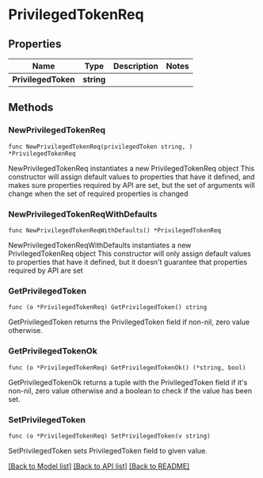 # PrivilegedTokenReq

## Properties

Name | Type | Description | Notes
------------ | ------------- | ------------- | -------------
**PrivilegedToken** | **string** |  | 

## Methods

### NewPrivilegedTokenReq

`func NewPrivilegedTokenReq(privilegedToken string, ) *PrivilegedTokenReq`

NewPrivilegedTokenReq instantiates a new PrivilegedTokenReq object
This constructor will assign default values to properties that have it defined,
and makes sure properties required by API are set, but the set of arguments
will change when the set of required properties is changed

### NewPrivilegedTokenReqWithDefaults

`func NewPrivilegedTokenReqWithDefaults() *PrivilegedTokenReq`

NewPrivilegedTokenReqWithDefaults instantiates a new PrivilegedTokenReq object
This constructor will only assign default values to properties that have it defined,
but it doesn't guarantee that properties required by API are set

### GetPrivilegedToken

`func (o *PrivilegedTokenReq) GetPrivilegedToken() string`

GetPrivilegedToken returns the PrivilegedToken field if non-nil, zero value otherwise.

### GetPrivilegedTokenOk

`func (o *PrivilegedTokenReq) GetPrivilegedTokenOk() (*string, bool)`

GetPrivilegedTokenOk returns a tuple with the PrivilegedToken field if it's non-nil, zero value otherwise
and a boolean to check if the value has been set.

### SetPrivilegedToken

`func (o *PrivilegedTokenReq) SetPrivilegedToken(v string)`

SetPrivilegedToken sets PrivilegedToken field to given value.



[[Back to Model list]](../README.md#documentation-for-models) [[Back to API list]](../README.md#documentation-for-api-endpoints) [[Back to README]](../README.md)


